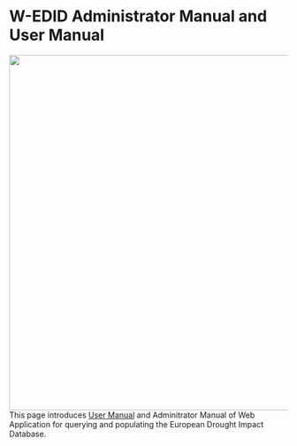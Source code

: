 # W-EDID Administrator Manual and User Manual

<img src="EDID_USER_MANUAL/media/image10.jpeg" style="width:8.325in;height:6.68056in"
alt/>
This page introduces [User Manual](./EDID_USER_MANUAL/README.md) and Adminitrator Manual of Web Application for querying and populating the European Drought Impact Database. 
##
